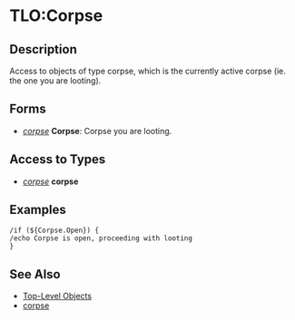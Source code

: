 # TLO:Corpse

## Description

Access to objects of type corpse, which is the currently active corpse (ie. the one you are looting).

## Forms

* [_corpse_](../data-types/datatype-corpse.md) **Corpse**: Corpse you are looting.

## Access to Types

* [_corpse_](../data-types/datatype-corpse.md) **corpse**

## Examples

`/if (${Corpse.Open}) {`  
`/echo Corpse is open, proceeding with looting`  
`}`

## See Also

* [Top-Level Objects](./)
* [corpse](../data-types/datatype-corpse.md)

